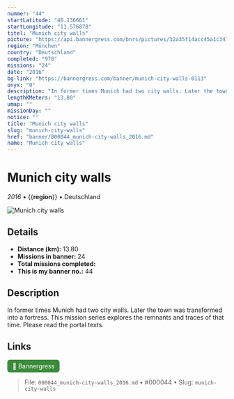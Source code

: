 ```yaml
---
nummer: "44"
startLatitude: "48.136661"
startLongitude: "11.576878"
titel: "Munich city walls"
picture: "https://api.bannergress.com/bnrs/pictures/32a35f14acc45a1c3470909a31431e93"
region: "München"
country: "Deutschland"
completed: "978"
missions: "24"
date: "2016"
bg-link: "https://bannergress.com/banner/munich-city-walls-0113"
onyx: "0"
description: "In former times Munich had two city walls. Later the town was transformed into a fortress. This mission series explores the remnants and traces of that time. Please read the portal texts."
lengthKMeters: "13,80"
umap: ""
missionDay: ""
notice: ""
title: "Munich city walls"
slug: "munich-city-walls"
href: "banner/000044_munich-city-walls_2016.md"
name: "Munich city walls"
---
```

# Munich city walls

*2016* • {{__region__}} • Deutschland

![Munich city walls](https://api.bannergress.com/bnrs/pictures/32a35f14acc45a1c3470909a31431e93)



## Details
- **Distance (km):** 13.80
- **Missions in banner:** 24
- **Total missions completed:** 
- **This is my banner no.:** 44



## Description
In former times Munich had two city walls. Later the town was transformed into a fortress. This mission series explores the remnants and traces of that time. Please read the portal texts.



## Links
<a href="https://bannergress.com/banner/munich-city-walls-0113" target="_blank" style="display:inline-block;margin-right:8px;padding:6px 12px;background:#3c8b3c;color:#fff;text-decoration:none;border-radius:6px;">🔗 Bannergress</a>



> File: `000044_munich-city-walls_2016.md` • #000044 • Slug: `munich-city-walls`
